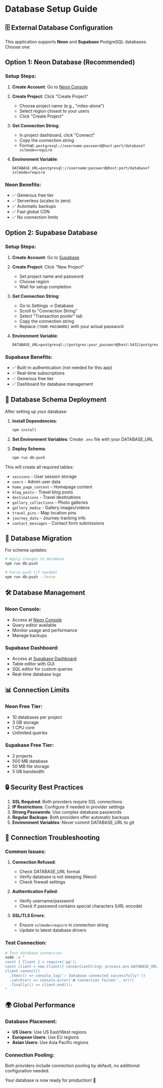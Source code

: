 # Database Setup Guide

## 🗄️ External Database Configuration

This application supports **Neon** and **Supabase** PostgreSQL databases. Choose one:

## Option 1: Neon Database (Recommended)

### Setup Steps:
1. **Create Account**: Go to [Neon Console](https://console.neon.tech/)
2. **Create Project**: Click "Create Project"
   - Choose project name (e.g., "miles-alone")
   - Select region closest to your users
   - Click "Create Project"

3. **Get Connection String**:
   - In project dashboard, click "Connect"
   - Copy the connection string
   - Format: `postgresql://username:password@host:port/database?sslmode=require`

4. **Environment Variable**:
   ```env
   DATABASE_URL=postgresql://username:password@host:port/database?sslmode=require
   ```

### Neon Benefits:
- ✅ Generous free tier
- ✅ Serverless (scales to zero)
- ✅ Automatic backups
- ✅ Fast global CDN
- ✅ No connection limits

## Option 2: Supabase Database

### Setup Steps:
1. **Create Account**: Go to [Supabase](https://supabase.com/dashboard)
2. **Create Project**: Click "New Project"
   - Set project name and password
   - Choose region
   - Wait for setup completion

3. **Get Connection String**:
   - Go to Settings → Database
   - Scroll to "Connection String"
   - Select "Transaction pooler" tab
   - Copy the connection string
   - Replace `[YOUR-PASSWORD]` with your actual password

4. **Environment Variable**:
   ```env
   DATABASE_URL=postgresql://postgres:your_password@host:5432/postgres
   ```

### Supabase Benefits:
- ✅ Built-in authentication (not needed for this app)
- ✅ Real-time subscriptions
- ✅ Generous free tier
- ✅ Dashboard for database management

## 🚀 Database Schema Deployment

After setting up your database:

1. **Install Dependencies**:
   ```bash
   npm install
   ```

2. **Set Environment Variables**:
   Create `.env` file with your DATABASE_URL

3. **Deploy Schema**:
   ```bash
   npm run db:push
   ```

This will create all required tables:
- `sessions` - User session storage
- `users` - Admin user data
- `home_page_content` - Homepage content
- `blog_posts` - Travel blog posts
- `destinations` - Travel destinations
- `gallery_collections` - Photo galleries
- `gallery_media` - Gallery images/videos
- `travel_pins` - Map location pins
- `journey_data` - Journey tracking info
- `contact_messages` - Contact form submissions

## 🔄 Database Migration

For schema updates:
```bash
# Apply changes to database
npm run db:push

# Force push (if needed)
npm run db:push --force
```

## 🛠️ Database Management

### Neon Console:
- Access at [Neon Console](https://console.neon.tech/)
- Query editor available
- Monitor usage and performance
- Manage backups

### Supabase Dashboard:
- Access at [Supabase Dashboard](https://supabase.com/dashboard)
- Table editor with GUI
- SQL editor for custom queries
- Real-time database logs

## 📊 Connection Limits

### Neon Free Tier:
- 10 databases per project
- 3 GB storage
- 1 CPU core
- Unlimited queries

### Supabase Free Tier:
- 2 projects
- 500 MB database
- 50 MB file storage
- 5 GB bandwidth

## 🔒 Security Best Practices

1. **SSL Required**: Both providers require SSL connections
2. **IP Restrictions**: Configure if needed in provider settings
3. **Strong Passwords**: Use complex database passwords
4. **Regular Backups**: Both providers offer automatic backups
5. **Environment Variables**: Never commit DATABASE_URL to git

## 🐛 Connection Troubleshooting

### Common Issues:

1. **Connection Refused**:
   - Check DATABASE_URL format
   - Verify database is not sleeping (Neon)
   - Check firewall settings

2. **Authentication Failed**:
   - Verify username/password
   - Check if password contains special characters (URL encode)

3. **SSL/TLS Errors**:
   - Ensure `sslmode=require` in connection string
   - Update to latest database drivers

### Test Connection:
```bash
# Test database connection
node -e "
const { Client } = require('pg');
const client = new Client({ connectionString: process.env.DATABASE_URL });
client.connect()
  .then(() => console.log('✅ Database connected successfully!'))
  .catch(err => console.error('❌ Connection failed:', err))
  .finally(() => client.end());
"
```

## 🌍 Global Performance

### Database Placement:
- **US Users**: Use US East/West regions
- **European Users**: Use EU regions
- **Asian Users**: Use Asia Pacific regions

### Connection Pooling:
Both providers include connection pooling by default, no additional configuration needed.

Your database is now ready for production! 🎉